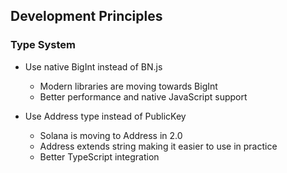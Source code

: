 ## Development Principles

### Type System
- Use native BigInt instead of BN.js
  - Modern libraries are moving towards BigInt
  - Better performance and native JavaScript support
  
- Use Address type instead of PublicKey
  - Solana is moving to Address in 2.0
  - Address extends string making it easier to use in practice
  - Better TypeScript integration
